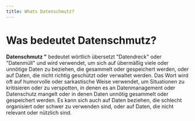 ```yaml
---
title: Whats Datenschmutz?
---
```


# Was bedeutet Datenschmutz?

**Datenschmutz "** bedeutet wörtlich übersetzt "Datendreck" oder "Datenmüll" und wird verwendet, um sich auf übermäßig viele oder unnötige Daten zu beziehen, die gesammelt oder gespeichert werden, oder auf Daten, die nicht richtig geschützt oder verwaltet werden. Das Wort wird oft auf humorvolle oder sarkastische Weise verwendet, um Situationen zu kritisieren oder zu verspotten, in denen es an Datenmanagement oder Datenschutz mangelt oder in denen Daten unnötig gesammelt oder gespeichert werden. Es kann sich auch auf Daten beziehen, die schlecht organisiert oder schwer zu verwenden sind, oder auf Daten, die nicht relevant oder nützlich sind.
